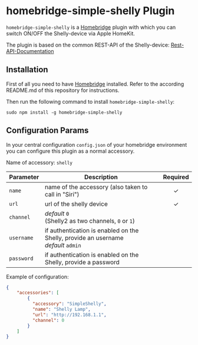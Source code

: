 # homebridge-simple-shelly Plugin

`homebridge-simple-shelly` is a [Homebridge](https://github.com/nfarina/homebridge) plugin with which you can switch ON/OFF the Shelly-device via Apple HomeKit.

The plugin is based on the common REST-API of the Shelly-device:  [Rest-API-Documentation](http://shelly-api-docs.shelly.cloud/#shelly-family-overview)

## Installation

First of all you need to have [Homebridge](https://github.com/nfarina/homebridge) installed. Refer to the according README.md of this repository for instructions.  

Then run the following command to install `homebridge-simple-shelly`:

```
sudo npm install -g homebridge-simple-shelly
```

## Configuration Params

In your central configuration `config.json` of your homebridge environment you can configure this plugin as a normal accessory.

Name of accessory: `shelly`
 
|        Parameter       |                                     Description                                     | Required |
| -----------------------| ----------------------------------------------------------------------------------- |:--------:|
| `name`                 | name of the accessory (also taken to call in "Siri") |     ✓    |
| `url`                  | url of the shelly device |     ✓    |
| `channel`     | *default* `0` <br> (Shelly2 as two channels, `0` or `1`) |          |
| `username`     | if authentication is enabled on the Shelly, provide an username <br> *default* `admin` |          |
| `password`             | if authentication is enabled on the Shelly, provide a password |          |

Example of configuration:

```json
{
    "accessories": [
        {
          "accessory": "SimpleShelly",
          "name": "Shelly Lamp",
          "url": "http://192.168.1.1",
          "channel": 0
        }   
    ]
}
```
